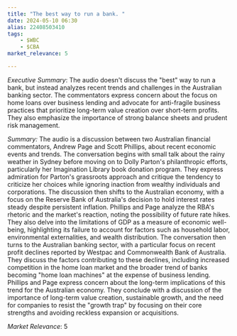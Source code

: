 ```yaml
---
title: "The best way to run a bank. "
date: 2024-05-10 06:30
alias: 22408503410
tags:
    - $WBC
    - $CBA
market_relevance: 5

---
```

*Executive Summary*: The audio doesn't discuss the "best" way to run a bank, but instead analyzes recent trends and challenges in the Australian banking sector. The commentators express concern about the focus on home loans over business lending and advocate for anti-fragile business practices that prioritize long-term value creation over short-term profits.  They also emphasize the importance of strong balance sheets and prudent risk management.


*Summary:*
The audio is a discussion between two Australian financial commentators, Andrew Page and Scott Phillips, about recent economic events and trends.  The conversation begins with small talk about the rainy weather in Sydney before moving on to Dolly Parton's philanthropic efforts, particularly her Imagination Library book donation program. They express admiration for Parton's grassroots approach and critique the tendency to criticize her choices while ignoring inaction from wealthy individuals and corporations. The discussion then shifts to the Australian economy, with a focus on the Reserve Bank of Australia's decision to hold interest rates steady despite persistent inflation. Phillips and Page analyze the RBA's rhetoric and the market's reaction, noting the possibility of future rate hikes. They also delve into the limitations of GDP as a measure of economic well-being, highlighting its failure to account for factors such as household labor, environmental externalities, and wealth distribution. The conversation then turns to the Australian banking sector, with a particular focus on recent profit declines reported by Westpac and Commonwealth Bank of Australia. They discuss the factors contributing to these declines, including increased competition in the home loan market and the broader trend of banks becoming "home loan machines" at the expense of business lending.  Phillips and Page express concern about the long-term implications of this trend for the Australian economy.  They conclude with a discussion of the importance of long-term value creation, sustainable growth, and the need for companies to resist the "growth trap" by focusing on their core strengths and avoiding reckless expansion or acquisitions. 



*Market Relevance*: 5
  